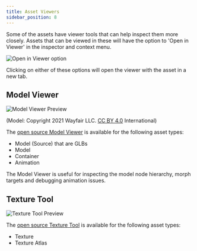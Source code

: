 ```yaml
---
title: Asset Viewers
sidebar_position: 8
---
```


Some of the assets have viewer tools that can help inspect them more closely. Assets that can be viewed in these will have the option to 'Open in Viewer' in the inspector and context menu.

![Open in Viewer option](/img/user-manual/assets/viewers/open-in-viewer-option.jpg)

Clicking on either of these options will open the viewer with the asset in a new tab.

## Model Viewer

![Model Viewer Preview](/img/user-manual/assets/viewers/model-viewer-preview.jpg)

(Model: Copyright 2021 Wayfair LLC. [CC BY 4.0][cc-40] International)

The [open source Model Viewer][model-viewer-github] is available for the following asset types:

- Model (Source) that are GLBs
- Model
- Container
- Animation

The Model Viewer is useful for inspecting the model node hierarchy, morph targets and debugging animation issues.

## Texture Tool

![Texture Tool Preview](/img/user-manual/assets/viewers/texture-tool-preview.jpg)

The [open source Texture Tool][texture-tool-github] is available for the following asset types:

- Texture
- Texture Atlas

[model-viewer-github]: https://github.com/playcanvas/model-viewer
[texture-tool-github]: https://github.com/playcanvas/texture-tool
[cc-40]: https://creativecommons.org/licenses/by/4.0/
